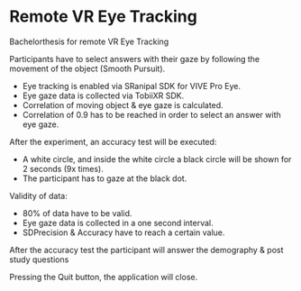 # Remote VR Eye Tracking

Bachelorthesis for remote VR Eye Tracking

Participants have to select answers with their gaze by following the movement of the object (Smooth Pursuit).
- Eye tracking is enabled via SRanipal SDK for VIVE Pro Eye.
- Eye gaze data is collected via TobiiXR SDK.
- Correlation of moving object & eye gaze is calculated.
- Correlation of 0.9 has to be reached in order to select an answer with eye gaze.

After the experiment, an accuracy test will be executed:
- A white circle, and inside the white circle a black circle will be shown for 2 seconds (9x times).
- The participant has to gaze at the black dot.

Validity of data:
- 80% of data have to be valid.
- Eye gaze data is collected in a one second interval.
- SDPrecision & Accuracy have to reach a certain value.

After the accuracy test the participant will answer the demography & post study questions

Pressing the Quit button, the application will close.
